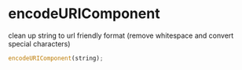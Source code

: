 # encodeURIComponent

clean up string to url friendly format (remove whitespace and convert special characters)

```js
encodeURIComponent(string);
```